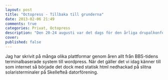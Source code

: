 ```yaml
---
layout: post
title: "Octopress - Tillbaka till grunderna"
date: 2013-02-06 21:49
comments: true
categories: Privat, Octopress
description: "Den 20-24 augusti var det dags för den årliga drupalkonferensen Drupalcon, denna gång i öltäta München."
cover:
published: false
---
```

Jag har skrivit på många olika plattformar genom åren allt från BBS-tidens terminalbaserade system till wordpress. När det gäller det vi idag känner till som internet så började det dock med statisk html nedhackad på slitna solaristerminaler på Skellefteå datorförening. 

